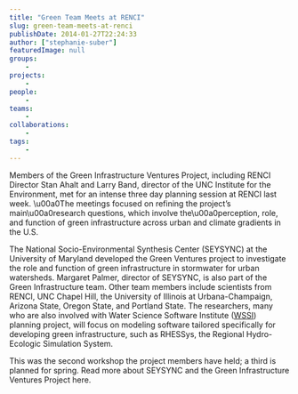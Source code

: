 ```yaml
---
title: "Green Team Meets at RENCI"
slug: green-team-meets-at-renci
publishDate: 2014-01-27T22:24:33
author: ["stephanie-suber"]
featuredImage: null
groups:
    - 
projects:
    - 
people:
    - 
teams: 
    - 
collaborations:
    - 
tags:
    - 
---
```

<p>Members of the Green Infrastructure Ventures Project, including RENCI Director Stan Ahalt and Larry Band, director of the UNC Institute for the Environment, met for an intense three day planning session at RENCI last week. \u00a0The meetings focused on refining the project&#8217;s main\u00a0research questions, which involve the\u00a0perception, role, and function of green infrastructure across urban and climate gradients in the U.S.</p>
<p>The National Socio-Environmental Synthesis Center (SEYSYNC) at the University of Maryland developed the Green Ventures project to investigate the role and function of green infrastructure in stormwater for urban watersheds. Margaret Palmer, director of SEYSYNC, is also part of the Green Infrastructure team. Other team members include scientists from RENCI, UNC Chapel Hill, the University of Illinois at Urbana-Champaign, Arizona State, Oregon State, and Portland State. The researchers, many who are also involved with Water Science Software Institute (<a title="WSSI" href="https://www.renci.org/research/water-science-software-institute/">WSSI</a>) planning project, will focus on modeling software tailored specifically for developing green infrastructure, such as RHESSys, the Regional Hydro-Ecologic Simulation System.</p>
<p>This was the second workshop the project members have held; a third is planned for spring. Read more about SEYSYNC and the Green Infrastructure Ventures Project here.</p>
<!-- AddThis Advanced Settings generic via filter on the_content --><!-- AddThis Share Buttons generic via filter on the_content -->
